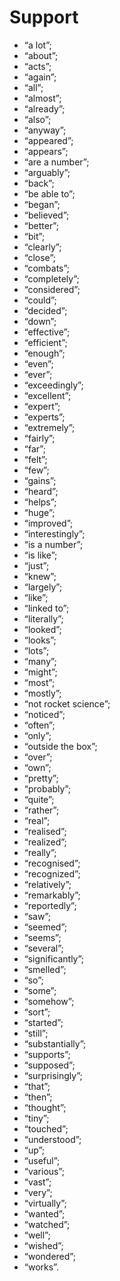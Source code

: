 # Support

*   “a lot”;
*   “about”;
*   “acts”;
*   “again”;
*   “all”;
*   “almost”;
*   “already”;
*   “also”;
*   “anyway”;
*   “appeared”;
*   “appears”;
*   “are a number”;
*   “arguably”;
*   “back”;
*   “be able to”;
*   “began”;
*   “believed”;
*   “better”;
*   “bit”;
*   “clearly”;
*   “close”;
*   “combats”;
*   “completely”;
*   “considered”;
*   “could”;
*   “decided”;
*   “down”;
*   “effective”;
*   “efficient”;
*   “enough”;
*   “even”;
*   “ever”;
*   “exceedingly”;
*   “excellent”;
*   “expert”;
*   “experts”;
*   “extremely”;
*   “fairly”;
*   “far”;
*   “felt”;
*   “few”;
*   “gains”;
*   “heard”;
*   “helps”;
*   “huge”;
*   “improved”;
*   “interestingly”;
*   “is a number”;
*   “is like”;
*   “just”;
*   “knew”;
*   “largely”;
*   “like”;
*   “linked to”;
*   “literally”;
*   “looked”;
*   “looks”;
*   “lots”;
*   “many”;
*   “might”;
*   “most”;
*   “mostly”;
*   “not rocket science”;
*   “noticed”;
*   “often”;
*   “only”;
*   “outside the box”;
*   “over”;
*   “own”;
*   “pretty”;
*   “probably”;
*   “quite”;
*   “rather”;
*   “real”;
*   “realised”;
*   “realized”;
*   “really”;
*   “recognised”;
*   “recognized”;
*   “relatively”;
*   “remarkably”;
*   “reportedly”;
*   “saw”;
*   “seemed”;
*   “seems”;
*   “several”;
*   “significantly”;
*   “smelled”;
*   “so”;
*   “some”;
*   “somehow”;
*   “sort”;
*   “started”;
*   “still”;
*   “substantially”;
*   “supports”;
*   “supposed”;
*   “surprisingly”;
*   “that”;
*   “then”;
*   “thought”;
*   “tiny”;
*   “touched”;
*   “understood”;
*   “up”;
*   “useful”;
*   “various”;
*   “vast”;
*   “very”;
*   “virtually”;
*   “wanted”;
*   “watched”;
*   “well”;
*   “wished”;
*   “wondered”;
*   “works”.
